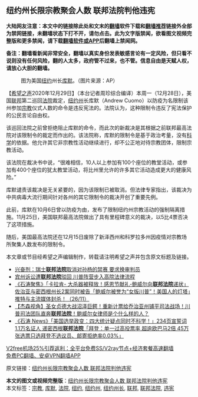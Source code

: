  <h2>纽约州长限宗教聚会人数 联邦法院判他违宪</h2> <p class="notice"><b>大陆网友注意：本文中的链接除此处和文末的<a href="https://github.com/bannedbook/fanqiang" >翻墙</a>软件下载和<a href="https://github.com/killgcd/justmysocks/blob/master/README.md">翻墙推荐</a>链接外全部为禁网链接，未翻墙状态下打不开，请勿点击。此为文字版禁闻，欲看图文视频完整版和更多禁闻，请下载<a href="https://github.com/bannedbook/fanqiang">翻墙软件或APP</a>后翻墙上禁闻网。</p><p>备注：翻墙看新闻非常安全，翻墙以真实身份发表敏感言论有一定风险，但只看不说则没有任何风险，翻的人太多，政府管不过来，也不管。信息自由是天赋人权，请放心大胆的翻墙。</b></p>  <div class="entry"> <figure> <p><figcaption>图为美国<a href="https://www.bannedbook.org/bnews/tag/%e7%ba%bd%e7%ba%a6/" class="st_tag internal_tag" rel="tag" title="标签 纽约 下的日志">纽约</a>州长<a href="https://www.bannedbook.org/bnews/tag/%E5%BA%93%E9%BB%98/" class="st_tag internal_tag" rel="tag" title="标签 库默 下的日志">库默</a>。（图片来源：AP）</figcaption></figure> <p>【<span class='wp_keywordlink_affiliate'><a href="https://www.soundofhope.org" title="希望之声" target="_blank">希望之声</a></span>2020年12月29日】（本台记者周珍综合编译）本周一（12月28日），美国<a href="https://www.bannedbook.org/bnews/tag/%E8%81%94%E9%82%A6/" class="st_tag internal_tag" rel="tag" title="标签 联邦 下的日志">联邦</a>第二巡回<a href="https://www.bannedbook.org/bnews/tag/%e6%b3%95%e9%99%a2/" class="st_tag internal_tag" rel="tag" title="标签 法院 下的日志">法院</a>裁定，<a href="https://www.bannedbook.org/bnews/tag/%E7%BA%BD%E7%BA%A6%E5%B7%9E/" class="st_tag internal_tag" rel="tag" title="标签 纽约州 下的日志">纽约州</a>长库默（Andrew Cuomo）以防疫为名限制该州参加<a href="https://www.bannedbook.org/bnews/tag/%e5%ae%97%e6%95%99/" class="st_tag internal_tag" rel="tag" title="标签 宗教 下的日志">宗教</a>仪式人数的命令是违反宪法的。法院认为，这种限制令违反了宪法保护的公民言论自由权。</p> <p>该巡回法院之前曾拒绝阻止库默的命令，而此次的新裁决是其根据之前联邦最高法院对该限制令的裁定而作出的。该法院称，库默的限制令是基于政治考量，没有<span class='wp_keywordlink'><a href="https://www.bannedbook.org/forum11/topic309.html" title="禁片：“科学”的棍子" target="_blank">科学</a></span>的依据。他允许其它非宗教性活动继续进行，却不公正地对待宗教团体，限制宗教活动。</p>  <p>该法院在裁决书中说，“很难相信，10人以上参加有100个座位的教堂活动，或参加有400个座位的犹太教堂活动，将比州里允许的许多其它活动造成更大的健康风险。”</p> <p>库默谴责该裁决是无关紧要的，因为该限制已被取消。但法律专家指出，该裁决为中共病毒大流行期间针对各州的其它限制令的裁决开创了重要先例。</p>  <p>此前，库默在10月6日曾以防疫为由，发布了限制纽约州宗教活动的强制隔离措施。11月25日，美国联邦最高法院做出了具有里程碑意义的裁决，以5比4票否决了这项措施。</p> <p>随后，美国最高法院还在12月15日废除了新泽西州和科罗拉多州因疫情对宗教场所聚集人数发布的限制令。</p>  <p>本文章或节目经希望之声编辑制作，转载请注明希望之声并包含原文标题及链接。</p> <ul class='op-related-articles' title='相关阅读'> <li><a href='https://www.bannedbook.org/bnews/headline/20201224/1454100.html' target='_blank'>兴奋剂：瑞士<b>联邦法院</b>取消对孙杨的禁赛 要求换审判员</a></li> <li><a href='https://www.bannedbook.org/bnews/comments/20201128/1438404.html' target='_blank'>宾州诉讼遭<b>联邦法院</b>驳回 川普阵营步入高院法律流程</a></li> <li><a href='https://www.bannedbook.org/bnews/bannedvideo/20201127/1437694.html' target='_blank'>《石涛聚焦》「卡拉肯- 大杀器被释放！感恩节献礼-鲍威尔向<b>联邦法院</b>递状」佐治亚与密西根州长2案同时被告「鲍威尔被誉为“女版川普”！美国人的灯塔」推特与主流媒体封杀！（26/11）</a></li> <li><a href='https://www.bannedbook.org/bnews/bannedvideo/20201122/1435129.html' target='_blank'>【杰森视角】圣女贞德大战沼泽巨鳄！重新计票给乔治亚州铺平司法战场！川普司法团队直奔<b>联邦法院</b>！鲍威尔女律师是个什么样的人？</a></li> <li><a href='https://www.bannedbook.org/bnews/bannedvideo/20201114/1430695.html' target='_blank'>《石涛 News》「美国选举政变：四大统计疑点同时不科学！」234页宣誓词 1.1万名证人 递密西根<b>联邦法院</b>「拜登：单一过高投票率 超逾欧巴马2倍 45万张选票只选拜登不选议员、邮寄拒绝率0.03%」</a></li> </ul> <p class="texttj"> <a href="https://github.com/bannedbook/fanqiang/wiki/V2ray%E6%9C%BA%E5%9C%BA" target="_blank">V2free机场25%引荐返利：全平台免费SS/V2ray节点+经济套餐高速翻墙</a><br/> <a href="https://github.com/bannedbook/fanqiang/wiki/%E7%A6%81%E9%97%BB%E7%BD%91%E5%AE%89%E5%8D%93%E7%BF%BB%E5%A2%99%E6%96%B0%E9%97%BBAPP" target="_blank">免费PC翻墙、安卓VPN翻墙APP</a></p><p>原文链接：<a class="src_link"  href="https://www.soundofhope.org/post/458473" target="_blank">纽约州长限宗教聚会人数 联邦法院判他违宪</a></p><a name='sharetosocial'></a>       <div><b>本文的图文或视频完整版</b>：<a href='https://www.bannedbook.org/bnews/comments/20201230/1457439.html'>纽约州长限宗教聚会人数 联邦法院判他违宪</a></div>  </div><!--END ENTRY--> <div class="postfooter"> <div>本文标签：<a href="https://www.bannedbook.org/bnews/tag/%e5%ae%97%e6%95%99/" rel="tag">宗教</a>, <a href="https://www.bannedbook.org/bnews/tag/%E5%BA%93%E9%BB%98/" rel="tag">库默</a>, <a href="https://www.bannedbook.org/bnews/tag/%e6%b3%95%e9%99%a2/" rel="tag">法院</a>, <a href="https://www.bannedbook.org/bnews/tag/%e7%ba%bd%e7%ba%a6/" rel="tag">纽约</a>, <a href="https://www.bannedbook.org/bnews/tag/%E7%BA%BD%E7%BA%A6%E5%B7%9E/" rel="tag">纽约州</a>, <a href="https://www.bannedbook.org/bnews/tag/%e7%ba%bd%e7%ba%a6%e5%b7%9e%e9%95%bf/" rel="tag">纽约州长</a>, <a href="https://www.bannedbook.org/bnews/tag/%E8%81%94%E9%82%A6/" rel="tag">联邦</a>, <a href="https://www.bannedbook.org/bnews/tag/%E8%81%94%E9%82%A6%E6%B3%95%E9%99%A2/" rel="tag">联邦法院</a>, <a href="https://www.bannedbook.org/bnews/tag/%E8%BF%9D%E5%AE%AA/" rel="tag">违宪</a></div>  </div><!--END POSTFOOTER--> 